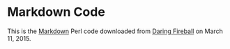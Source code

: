 Markdown Code
=============

This is the [Markdown](http://daringfireball.net/projects/markdown/) Perl code downloaded from [Daring Fireball](http://daringfireball.net/projects/downloads/Markdown_1.0.1.zip) on March 11, 2015.